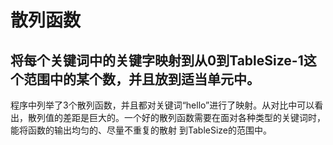 # 散列函数
## 将每个关键词中的关键字映射到从0到TableSize-1这个范围中的某个数，并且放到适当单元中。
程序中列举了3个散列函数，并且都对关键词“hello”进行了映射。从对比中可以看出，散列值的差距是巨大的。一个好的散列函数需要在面对各种类型的关键词时，能将函数的输出均匀的、尽量不重复的散射
到TableSize的范围中。
